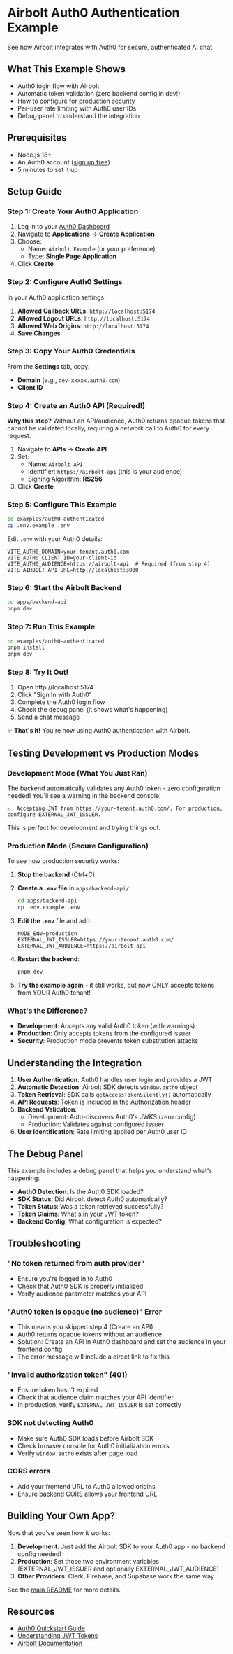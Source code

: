 # Airbolt Auth0 Authentication Example

See how Airbolt integrates with Auth0 for secure, authenticated AI chat.

## What This Example Shows

- Auth0 login flow with Airbolt
- Automatic token validation (zero backend config in dev!)
- How to configure for production security
- Per-user rate limiting with Auth0 user IDs
- Debug panel to understand the integration

## Prerequisites

- Node.js 18+
- An Auth0 account ([sign up free](https://auth0.com/signup))
- 5 minutes to set it up

## Setup Guide

### Step 1: Create Your Auth0 Application

1. Log in to your [Auth0 Dashboard](https://auth0.com/)
2. Navigate to **Applications** → **Create Application**
3. Choose:
   - Name: `Airbolt Example` (or your preference)
   - Type: **Single Page Application**
4. Click **Create**

### Step 2: Configure Auth0 Settings

In your Auth0 application settings:

1. **Allowed Callback URLs**: `http://localhost:5174`
2. **Allowed Logout URLs**: `http://localhost:5174`
3. **Allowed Web Origins**: `http://localhost:5174`
4. **Save Changes**

### Step 3: Copy Your Auth0 Credentials

From the **Settings** tab, copy:

- **Domain** (e.g., `dev-xxxxx.auth0.com`)
- **Client ID**

### Step 4: Create an Auth0 API (Required!)

**Why this step?** Without an API/audience, Auth0 returns opaque tokens that cannot be validated locally, requiring a network call to Auth0 for every request.

1. Navigate to **APIs** → **Create API**
2. Set:
   - Name: `Airbolt API`
   - Identifier: `https://airbolt-api` (this is your audience)
   - Signing Algorithm: **RS256**
3. Click **Create**

### Step 5: Configure This Example

```bash
cd examples/auth0-authenticated
cp .env.example .env
```

Edit `.env` with your Auth0 details:

```
VITE_AUTH0_DOMAIN=your-tenant.auth0.com
VITE_AUTH0_CLIENT_ID=your-client-id
VITE_AUTH0_AUDIENCE=https://airbolt-api  # Required (from step 4)
VITE_AIRBOLT_API_URL=http://localhost:3000
```

### Step 6: Start the Airbolt Backend

```bash
cd apps/backend-api
pnpm dev
```

### Step 7: Run This Example

```bash
cd examples/auth0-authenticated
pnpm install
pnpm dev
```

### Step 8: Try It Out!

1. Open http://localhost:5174
2. Click "Sign In with Auth0"
3. Complete the Auth0 login flow
4. Check the debug panel (it shows what's happening)
5. Send a chat message

✨ **That's it!** You're now using Auth0 authentication with Airbolt.

## Testing Development vs Production Modes

### Development Mode (What You Just Ran)

The backend automatically validates any Auth0 token - zero configuration needed! You'll see a warning in the backend console:

```
⚠️  Accepting JWT from https://your-tenant.auth0.com/. For production, configure EXTERNAL_JWT_ISSUER.
```

This is perfect for development and trying things out.

### Production Mode (Secure Configuration)

To see how production security works:

1. **Stop the backend** (Ctrl+C)

2. **Create a `.env` file** in `apps/backend-api/`:

   ```bash
   cd apps/backend-api
   cp .env.example .env
   ```

3. **Edit the `.env`** file and add:

   ```
   NODE_ENV=production
   EXTERNAL_JWT_ISSUER=https://your-tenant.auth0.com/
   EXTERNAL_JWT_AUDIENCE=https://airbolt-api
   ```

4. **Restart the backend**:

   ```bash
   pnpm dev
   ```

5. **Try the example again** - it still works, but now ONLY accepts tokens from YOUR Auth0 tenant!

### What's the Difference?

- **Development**: Accepts any valid Auth0 token (with warnings)
- **Production**: Only accepts tokens from the configured issuer
- **Security**: Production mode prevents token substitution attacks

## Understanding the Integration

1. **User Authentication**: Auth0 handles user login and provides a JWT
2. **Automatic Detection**: Airbolt SDK detects `window.auth0` object
3. **Token Retrieval**: SDK calls `getAccessTokenSilently()` automatically
4. **API Requests**: Token is included in the Authorization header
5. **Backend Validation**:
   - Development: Auto-discovers Auth0's JWKS (zero config)
   - Production: Validates against configured issuer
6. **User Identification**: Rate limiting applied per Auth0 user ID

## The Debug Panel

This example includes a debug panel that helps you understand what's happening:

- **Auth0 Detection**: Is the Auth0 SDK loaded?
- **SDK Status**: Did Airbolt detect Auth0 automatically?
- **Token Status**: Was a token retrieved successfully?
- **Token Claims**: What's in your JWT token?
- **Backend Config**: What configuration is expected?

## Troubleshooting

### "No token returned from auth provider"

- Ensure you're logged in to Auth0
- Check that Auth0 SDK is properly initialized
- Verify audience parameter matches your API

### "Auth0 token is opaque (no audience)" Error

- This means you skipped step 4 (Create an API)
- Auth0 returns opaque tokens without an audience
- Solution: Create an API in Auth0 dashboard and set the audience in your frontend config
- The error message will include a direct link to fix this

### "Invalid authorization token" (401)

- Ensure token hasn't expired
- Check that audience claim matches your API identifier
- In production, verify `EXTERNAL_JWT_ISSUER` is set correctly

### SDK not detecting Auth0

- Make sure Auth0 SDK loads before Airbolt SDK
- Check browser console for Auth0 initialization errors
- Verify `window.auth0` exists after page load

### CORS errors

- Add your frontend URL to Auth0 allowed origins
- Ensure backend CORS allows your frontend URL

## Building Your Own App?

Now that you've seen how it works:

1. **Development**: Just add the Airbolt SDK to your Auth0 app - no backend config needed!
2. **Production**: Set those two environment variables (EXTERNAL_JWT_ISSUER and optionally EXTERNAL_JWT_AUDIENCE)
3. **Other Providers**: Clerk, Firebase, and Supabase work the same way

See the [main README](../../README.md#bring-your-own-auth-byoa) for more details.

## Resources

- [Auth0 Quickstart Guide](https://auth0.com/docs/quickstart/spa/react)
- [Understanding JWT Tokens](https://auth0.com/docs/tokens/json-web-tokens)
- [Airbolt Documentation](../../README.md)
